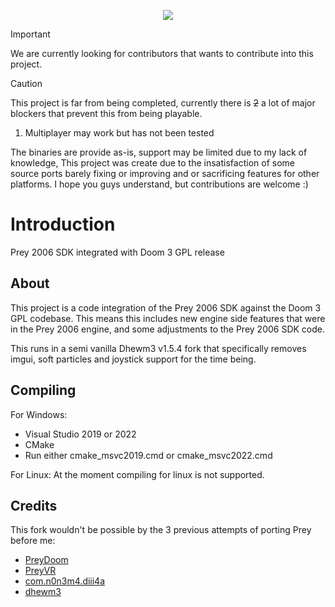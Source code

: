 <p align="center"> <img src="https://cdn2.steamgriddb.com/logo_thumb/c5ab0bc60ac7929182aadd08703f1ec6.png">

> [!IMPORTANT]
> We are currently looking for contributors that wants to contribute into this project.

> [!CAUTION]
> This project is far from being completed, currently there is ~~2~~ a lot of major blockers that prevent this from being playable.
> 1. Multiplayer may work but has not been tested
> 
> The binaries are provide as-is, support may be limited due to my lack of knowledge,
> This project was create due to the insatisfaction of some source ports barely fixing or improving 
> and or sacrificing features for other platforms.
> I hope you guys understand, but contributions are welcome :) 

# Introduction
Prey 2006 SDK integrated with Doom 3 GPL release

## About

This project is a code integration of the Prey 2006 SDK against the Doom 3 GPL codebase. 
This means this includes new engine side features that were in the Prey 2006 engine,
and some adjustments to the Prey 2006 SDK code.

This runs in a semi vanilla Dhewm3 v1.5.4 fork that specifically removes imgui, soft particles and joystick support for the time being.

## Compiling
For Windows:
  - Visual Studio 2019 or 2022
  - CMake
  - Run either cmake_msvc2019.cmd or cmake_msvc2022.cmd

For Linux: At the moment compiling for linux is not supported.

## Credits

This fork wouldn't be possible by the 3 previous attempts of porting Prey before me:

- [PreyDoom](https://github.com/jmarshall23/PreyDoom)
- [PreyVR](https://github.com/neitey/PreyVR)
- [com.n0n3m4.diii4a](https://github.com/glKarin/com.n0n3m4.diii4a)
- [dhewm3](https://github.com/dhewm/dhewm3)
